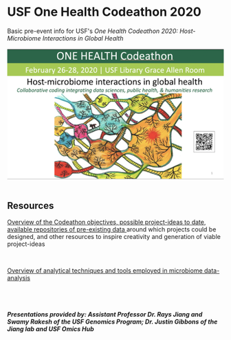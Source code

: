 # USF One Health Codeathon 2020
Basic pre-event info for USF's *One Health Codeathon 2020: Host-Microbiome Interactions in Global Health*
<br>
<br>
<img src="https://github.com/oberstal/USFOneHealthCodeathon2020/blob/master/OneHealthCodeathon.png">
<br>
<br>

## Resources ##
<a href=https://github.com/oberstal/USFOneHealthCodeathon2020/blob/master/DataSources_OneHealthCodeathonMicrobiome.pdf>Overview of the Codeathon objectives, possible project-ideas to date, available repositories of pre-existing data </a> around which projects could be designed, and other resources to inspire creativity and generation of viable project-ideas


<br>

<a href=https://github.com/oberstal/USFOneHealthCodeathon2020/blob/master/Tools_OneHealthCodeathonMicrobiome.pdf>Overview of analytical techniques and tools employed in microbiome data-analysis
</a>

<br>


<br>
<h5>Presentations provided by: Assistant Professor Dr. Rays Jiang and Swamy Rakesh of the USF Genomics Program; Dr. Justin Gibbons of the Jiang lab and USF Omics Hub</h5>
